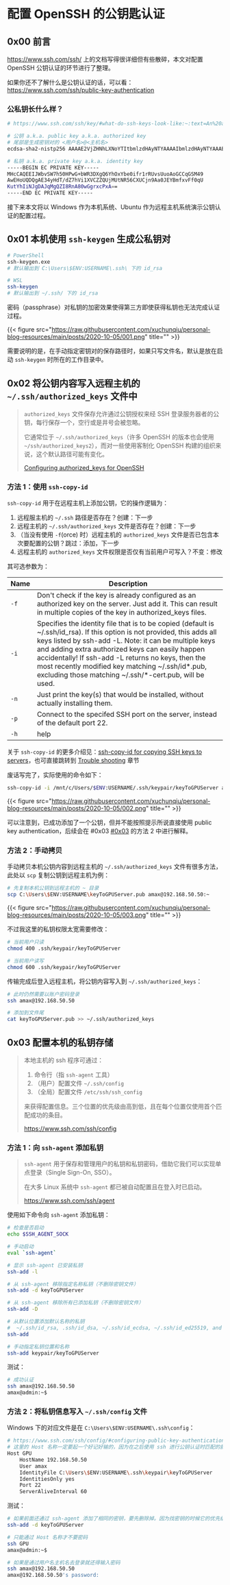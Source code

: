 # 配置 OpenSSH 的公钥匙认证


## 0x00 前言

 https://www.ssh.com/ssh/ 上的文档写得很详细但有些散碎，本文对配置 OpenSSH 公钥认证的环节进行了整理。

如果你还不了解什么是公钥认证的话，可以看： https://www.ssh.com/ssh/public-key-authentication

### 公私钥长什么样？

```bash
# https://www.ssh.com/ssh/key/#what-do-ssh-keys-look-like:~:text=An%20authorized%20key%20can%20look%20like%20this%3A

# 公钥 a.k.a. public key a.k.a. authorized key
# 尾部是生成密钥对的 <用户名>@<主机名>
ecdsa-sha2-nistp256 AAAAE2VjZHNhLXNoYTItbmlzdHAyNTYAAAAIbmlzdHAyNTYAAABBBN+Mh3U/3We4VYtV1QmWUFIzFLTUeegl1Ao5/QGtCRGAZn8bxX9KlCrrWISIjSYAwCajIEGSPEZwPNMBoK8XD8Q= ylo@klar

# 私钥 a.k.a. private key a.k.a. identity key
-----BEGIN EC PRIVATE KEY-----
MHcCAQEEIJWbvSW7h50HPwG+bWR3DXgQ6YhOxYbe0ifr1rRUvsUuoAoGCCqGSM49
AwEHoUQDQgAE34yHdT/dZ7hVi1XVCZZQUjMUtNR56CXUCjn9Aa0JEYBmfxvFf0qU
KutYhIiNJgDAJqMgQZI8RnA80wGgrxcPxA==
-----END EC PRIVATE KEY-----
```

接下来本文将以 Windows 作为本机系统、Ubuntu 作为远程主机系统演示公钥认证的配置过程。

## 0x01 本机使用 `ssh-keygen` 生成公私钥对

```bash
# PowerShell
ssh-keygen.exe
# 默认输出到 C:\Users\$ENV:USERNAME\.ssh\ 下的 id_rsa

# WSL
ssh-keygen
# 默认输出到 ~/.ssh/ 下的 id_rsa
```

密码（passphrase）对私钥的加密效果使得第三方即使获得私钥也无法完成认证过程。

{{< figure src="https://raw.githubusercontent.com/xuchunqiu/personal-blog-resources/main/posts/2020-10-05/001.png" title="" >}}

需要说明的是，在手动指定密钥对的保存路径时，如果只写文件名，默认是放在启动 `ssh-keygen` 时所在的工作目录中。

## 0x02 将公钥内容写入远程主机的 `~/.ssh/authorized_keys` 文件中

> `authorized_keys` 文件保存允许通过公钥授权来经 SSH 登录服务器者的公钥，每行保存一个，空行或是井号会被忽略。
>
> 它通常位于 `~/.ssh/authorized_keys`（许多 OpenSSH 的版本也会使用 `~/ssh/authorized_keys2`），而对一些使用客制化 OpenSSH 构建的组织来说，这个默认路径可能有变化。
> 
> [Configuring authorized_keys for OpenSSH](https://www.ssh.com/ssh/authorized_keys/openssh)

### 方法 1：使用 `ssh-copy-id`

`ssh-copy-id` 用于在远程主机上添加公钥，它的操作逻辑为：

1. 远程服主机的 `~/.ssh` 路径是否存在？创建：下一步
2. 远程主机的 `~/.ssh/authorized_keys` 文件是否存在？创建：下一步
3. （当没有使用 `-f`(orce) 时）远程主机的 `authorized_keys` 文件是否已包含本次要配置的公钥？跳过：添加，下一步
4. 远程主机的 `authorized_keys` 文件权限是否仅有当前用户可写入？不变：修改

其可选参数为：

| Name            | Description                                                            |
|-----------------|------------------------------------------------------------------------|
| `-f`              | Don't check if the key is already configured as an authorized key on the server. Just add it. This can result in multiple copies of the key in authorized_keys files.                                         |
| `-i`              | Specifies the identity file that is to be copied (default is ~/.ssh/id_rsa). If this option is not provided, this adds all keys listed by ssh-add -L. Note: it can be multiple keys and adding extra authorized keys can easily happen accidentally! If ssh-add -L returns no keys, then the most recently modified key matching ~/.ssh/id*.pub, excluding those matching ~/.ssh/*-cert.pub, will be used.               |
| `-n`              | Just print the key(s) that would be installed, without actually installing them.                                                   |
| `-p`              | Connect to the specifed SSH port on the server, instead of the default port 22.                                                     |
| `-h`              | help               |

关于 `ssh-copy-id` 的更多介绍见：[ssh-copy-id for copying SSH keys to servers](https://www.ssh.com/ssh/copy-id)，也可直接跳转到 [Trouble shooting](https://www.ssh.com/ssh/copy-id#troubleshooting:~:text=key.-,Troubleshooting) 章节

废话写完了，实际使用的命令如下：

```bash
ssh-copy-id -i /mnt/c/Users/$ENV:USERNAME/.ssh/keypair/keyToGPUServer amax@192.168.50.50
```

{{< figure src="https://raw.githubusercontent.com/xuchunqiu/personal-blog-resources/main/posts/2020-10-05/002.png" title="" >}}

可以注意到，已成功添加了一个公钥，但并不能按照提示所说直接使用 public key authentication，后续会在 #0x03 [#0x03](#0x03) 的方法 2 中进行解释。

### 方法 2：手动拷贝

手动拷贝本机公钥内容到远程主机的 `~/.ssh/authorized_keys` 文件有很多方法，此处以 `scp` 复制公钥到远程主机为例：

```bash
# 先复制本机公钥到远程主机的 ~ 目录
scp C:\Users\$ENV:USERNAME\keyToGPUServer.pub amax@192.168.50.50:~
```

{{< figure src="https://raw.githubusercontent.com/xuchunqiu/personal-blog-resources/main/posts/2020-10-05/003.png" title="" >}}

不过我这里的私钥权限太宽需要修改：

```bash
# 当前用户只读
chmod 400 .ssh/keypair/keyToGPUServer

# 当前用户读写
chmod 600 .ssh/keypair/keyToGPUServer
```

传输完成后登入远程主机，将公钥内容写入到 `~/.ssh/authorized_keys`：

```bash
# 此时仍然需要以账户密码登录
ssh amax@192.168.50.50

# 添加到文件尾
cat keyToGPUServer.pub >> ~/.ssh/authorized_keys
```

## 0x03 配置本机的私钥存储

> 本地主机的 ssh 程序可通过：
> 1. 命令行（指 `ssh-agent` 工具）
> 2. （用户）配置文件 `~/.ssh/config`
> 3. （全局）配置文件 `/etc/ssh/ssh_config`
> 
> 来获得配置信息。三个位置的优先级由高到低，且在每个位置仅使用首个匹配成功的条目。
> 
> https://www.ssh.com/ssh/config

### 方法 1：向 `ssh-agent` 添加私钥

> `ssh-agent` 用于保存和管理用户的私钥和私钥密码，借助它我们可以实现单点登录（Single Sign-On, SSO）。
> 
> 在大多 Linux 系统中 `ssh-agent` 都已被自动配置且在登入时已启动。
> 
> https://www.ssh.com/ssh/agent

使用如下命令向 `ssh-agent` 添加私钥：

```bash
# 检查是否启动
echo $SSH_AGENT_SOCK

# 手动启动
eval `ssh-agent`

# 显示 ssh-agent 已安装私钥
ssh-add -l

# 从 ssh-agent 移除指定名称私钥（不删除密钥文件）
ssh-add -d keyToGPUServer

# 从 ssh-agent 移除所有已添加私钥（不删除密钥文件）
ssh-add -D

# 从默认位置添加默认名称的私钥
#  ~/.ssh/id_rsa, .ssh/id_dsa, ~/.ssh/id_ecdsa, ~/.ssh/id_ed25519, and ~/.ssh/identity
ssh-add

# 手动指定私钥位置和名称
ssh-add keypair/keyToGPUServer
```

测试：

```bash
# 成功认证
ssh amax@192.168.50.50
amax@admin:~$
```

### 方法 2：将私钥信息写入 `~/.ssh/config` 文件

Windows 下的对应文件是在 `C:\Users\$ENV:USERNAME\.ssh\config`：

```bash
# https://www.ssh.com/ssh/config/#configuring-public-key-authentication
# 这里的 Host 名称一定要起一个好记好输的，因为在之后使用 ssh 进行公钥认证时匹配的就是这里的 Host 名称
Host GPU
    HostName 192.168.50.50
    User amax
    IdentityFile C:\Users\$ENV:USERNAME\.ssh\keypair\keyToGPUServer
    IdentitiesOnly yes
    Port 22
    ServerAliveInterval 60
```

测试：

```bash
# 如果前面还通过 ssh-agent 添加了相同的密钥，要先删除掉。因为找密钥的时候它的优先级更高
ssh-add -d keyToGPUServer

# 只能通过 Host 名称才不要密码
ssh GPU
amax@admin:~$

# 如果是通过用户名主机名去登录就还得输入密码
ssh amax@192.168.50.50
amax@192.168.50.50's password:
```
